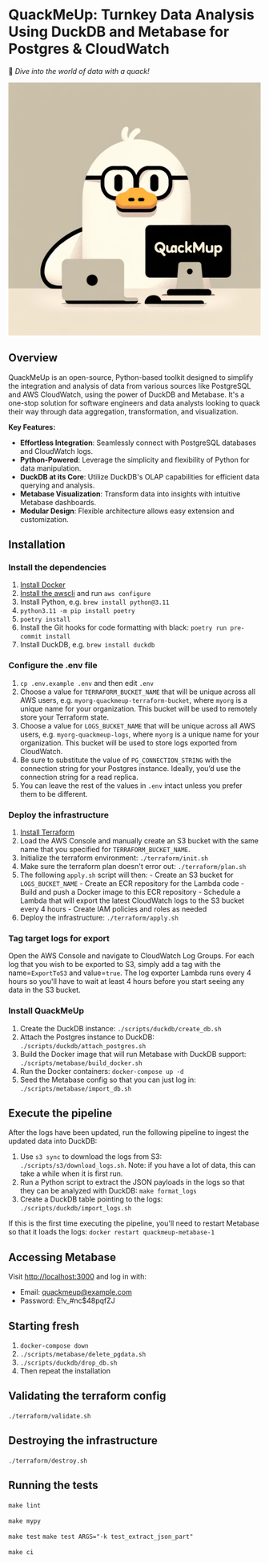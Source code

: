 # QuackMeUp: Turnkey Data Analysis Using DuckDB and Metabase for Postgres & CloudWatch
:duck: _Dive into the world of data with a quack!_

![QuackMeUp](QuackMeUp.png)

## Overview
QuackMeUp is an open-source, Python-based toolkit designed to simplify the integration and analysis of data from various sources like PostgreSQL and AWS CloudWatch, using the power of DuckDB and Metabase. It's a one-stop solution for software engineers and data analysts looking to quack their way through data aggregation, transformation, and visualization.

**Key Features:**
- **Effortless Integration**: Seamlessly connect with PostgreSQL databases and CloudWatch logs.
- **Python-Powered**: Leverage the simplicity and flexibility of Python for data manipulation.
- **DuckDB at its Core**: Utilize DuckDB's OLAP capabilities for efficient data querying and analysis.
- **Metabase Visualization**: Transform data into insights with intuitive Metabase dashboards.
- **Modular Design**: Flexible architecture allows easy extension and customization.

## Installation

### Install the dependencies

  1. [Install Docker](https://docs.docker.com/get-docker/)
  1. [Install the awscli](https://docs.aws.amazon.com/cli/latest/userguide/getting-started-install.html) and run `aws configure`
  1. Install Python, e.g. `brew install python@3.11`
  1. `python3.11 -m pip install poetry`
  1. `poetry install`
  1. Install the Git hooks for code formatting with black: `poetry run pre-commit install`
  1. Install DuckDB, e.g. `brew install duckdb`

### Configure the .env file

  1. `cp .env.example .env` and then edit `.env`
  1. Choose a value for `TERRAFORM_BUCKET_NAME` that will be unique across all AWS users, e.g. `myorg-quackmeup-terraform-bucket`, where `myorg` is a unique name for your organization. This bucket will be used to remotely store your Terraform state.
  1. Choose a value for `LOGS_BUCKET_NAME` that will be unique across all AWS users, e.g. `myorg-quackmeup-logs`, where `myorg` is a unique name for your organization. This bucket will be used to store logs exported from CloudWatch.
  1. Be sure to substitute the value of `PG_CONNECTION_STRING` with the connection string for your Postgres instance. Ideally, you’d use the connection string for a read replica.
  1. You can leave the rest of the values in `.env` intact unless you prefer them to be different.

### Deploy the infrastructure

  1. [Install Terraform](https://developer.hashicorp.com/terraform/tutorials/aws-get-started/install-cli#install-terraform)
  1. Load the AWS Console and manually create an S3 bucket with the same name that you specified for `TERRAFORM_BUCKET_NAME`.
  1. Initialize the terraform environment: `./terraform/init.sh`
  1. Make sure the terraform plan doesn't error out: `./terraform/plan.sh`
  1. The following `apply.sh` script will then:
    - Create an S3 bucket for `LOGS_BUCKET_NAME`
    - Create an ECR repository for the Lambda code
    - Build and push a Docker image to this ECR repository
    - Schedule a Lambda that will export the latest CloudWatch logs to the S3 bucket every 4 hours
    - Create IAM policies and roles as needed
  1. Deploy the infrastructure: `./terraform/apply.sh`

### Tag target logs for export

Open the AWS Console and navigate to CloudWatch Log Groups. For each log that you wish to be exported to S3, simply add a tag with the name=`ExportToS3` and value=`true`. The log exporter Lambda runs every 4 hours so you'll have to wait at least 4 hours before you start seeing any data in the S3 bucket.

### Install QuackMeUp

  1. Create the DuckDB instance: `./scripts/duckdb/create_db.sh`
  1. Attach the Postgres instance to DuckDB: `./scripts/duckdb/attach_postgres.sh`
  1. Build the Docker image that will run Metabase with DuckDB support: `./scripts/metabase/build_docker.sh`
  1. Run the Docker containers: `docker-compose up -d`
  1. Seed the Metabase config so that you can just log in: `./scripts/metabase/import_db.sh`

## Execute the pipeline

After the logs have been updated, run the following pipeline to ingest the updated data into DuckDB:

  1. Use `s3 sync` to download the logs from S3: `./scripts/s3/download_logs.sh`. Note: if you have a lot of data, this can take a while when it is first run.
  1. Run a Python script to extract the JSON payloads in the logs so that they can be analyzed with DuckDB: `make format_logs`
  1. Create a DuckDB table pointing to the logs: `./scripts/duckdb/import_logs.sh`

If this is the first time executing the pipeline, you'll need to restart Metabase so that it loads the logs:
`docker restart quackmeup-metabase-1`

## Accessing Metabase

Visit [http://localhost:3000](http://localhost:3000) and log in with:

  - Email: quackmeup@example.com
  - Password: E!v_#nc$48pqfZJ

## Starting fresh

  1. `docker-compose down`
  1. `./scripts/metabase/delete_pgdata.sh`
  1. `./scripts/duckdb/drop_db.sh`
  1. Then repeat the installation

## Validating the terraform config

`./terraform/validate.sh`

## Destroying the infrastructure

`./terraform/destroy.sh`

## Running the tests

`make lint`

`make mypy`

`make test`
`make test ARGS="-k test_extract_json_part"`

`make ci`
